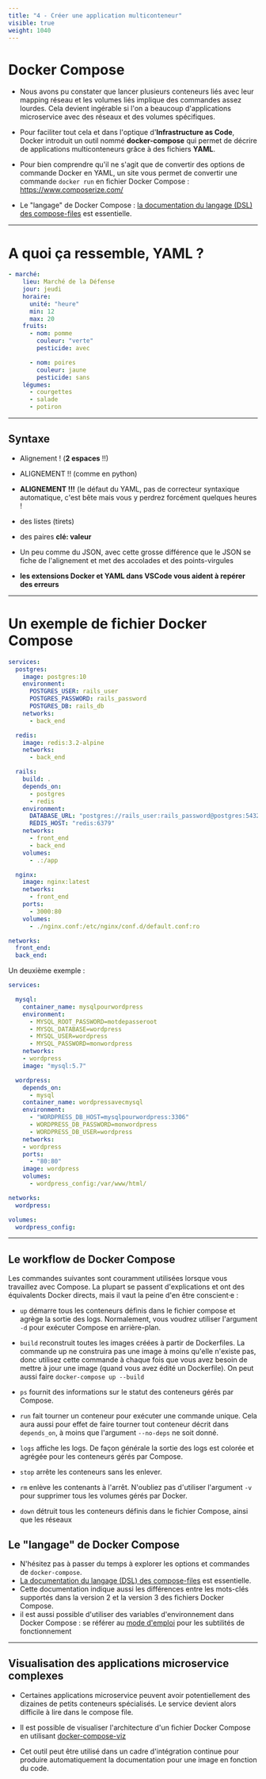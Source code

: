 ```yaml
---
title: "4 - Créer une application multiconteneur"
visible: true
weight: 1040
---
```


# Docker Compose

- Nous avons pu constater que lancer plusieurs conteneurs liés avec leur mapping réseau et les volumes liés implique des commandes assez lourdes. Cela devient ingérable si l'on a beaucoup d'applications microservice avec des réseaux et des volumes spécifiques.

- Pour faciliter tout cela et dans l'optique d'**Infrastructure as Code**, Docker introduit un outil nommé **docker-compose** qui permet de décrire de applications multiconteneurs grâce à des fichiers **YAML**.

- Pour bien comprendre qu'il ne s'agit que de convertir des options de commande Docker en YAML, un site vous permet de convertir une commande `docker run` en fichier Docker Compose : <https://www.composerize.com/>

- Le "langage" de Docker Compose : [la documentation du langage (DSL) des compose-files](https://docs.docker.com/compose/compose-file/compose-file-v3/) est essentielle.
---

# A quoi ça ressemble, YAML ?

```yaml
- marché:
    lieu: Marché de la Défense
    jour: jeudi
    horaire:
      unité: "heure"
      min: 12
      max: 20
    fruits:
      - nom: pomme
        couleur: "verte"
        pesticide: avec

      - nom: poires
        couleur: jaune
        pesticide: sans
    légumes:
      - courgettes
      - salade
      - potiron
```

---

## Syntaxe

- Alignement ! (**2 espaces** !!)
- ALIGNEMENT !! (comme en python)
- **ALIGNEMENT !!!** (le défaut du YAML, pas de correcteur syntaxique automatique, c'est bête mais vous y perdrez forcément quelques heures !

- des listes (tirets)
- des paires **clé: valeur**
- Un peu comme du JSON, avec cette grosse différence que le JSON se fiche de l'alignement et met des accolades et des points-virgules

- **les extensions Docker et YAML dans VSCode vous aident à repérer des erreurs**

---

# Un exemple de fichier Docker Compose

<!-- # Remplacer par de la démo : avec codewave ?
## Ok, lançons Wordpress puis faisons un cluster ELK avec filebeats et les labels pour y envoyer les logs nginx + wordpress. -->

```yml
services:
  postgres:
    image: postgres:10
    environment:
      POSTGRES_USER: rails_user
      POSTGRES_PASSWORD: rails_password
      POSTGRES_DB: rails_db
    networks:
      - back_end

  redis:
    image: redis:3.2-alpine
    networks:
      - back_end

  rails:
    build: .
    depends_on:
      - postgres
      - redis
    environment:
      DATABASE_URL: "postgres://rails_user:rails_password@postgres:5432/rails_db"
      REDIS_HOST: "redis:6379"
    networks:
      - front_end
      - back_end
    volumes:
      - .:/app

  nginx:
    image: nginx:latest
    networks:
      - front_end
    ports:
      - 3000:80
    volumes:
      - ./nginx.conf:/etc/nginx/conf.d/default.conf:ro

networks:
  front_end:
  back_end:
```

Un deuxième exemple :
```yaml
services:

  mysql:
    container_name: mysqlpourwordpress
    environment:
      - MYSQL_ROOT_PASSWORD=motdepasseroot
      - MYSQL_DATABASE=wordpress
      - MYSQL_USER=wordpress
      - MYSQL_PASSWORD=monwordpress
    networks:
    - wordpress
    image: "mysql:5.7"

  wordpress:
    depends_on:
      - mysql
    container_name: wordpressavecmysql
    environment:
      - "WORDPRESS_DB_HOST=mysqlpourwordpress:3306"
      - WORDPRESS_DB_PASSWORD=monwordpress
      - WORDPRESS_DB_USER=wordpress
    networks:
    - wordpress
    ports:
      - "80:80"
    image: wordpress
    volumes:
      - wordpress_config:/var/www/html/

networks:
  wordpress:

volumes:
  wordpress_config:
```

---

## Le workflow de Docker Compose

Les commandes suivantes sont couramment utilisées lorsque vous travaillez avec Compose. La plupart se passent d'explications et ont des équivalents Docker directs, mais il vaut la peine d'en être conscient·e :

- `up` démarre tous les conteneurs définis dans le fichier compose et agrège la sortie des logs. Normalement, vous voudrez utiliser l'argument `-d` pour exécuter Compose en arrière-plan.

- `build` reconstruit toutes les images créées à partir de Dockerfiles. La commande up ne construira pas une image à moins qu'elle n'existe pas, donc utilisez cette commande à chaque fois que vous avez besoin de mettre à jour une image (quand vous avez édité un Dockerfile). On peut aussi faire `docker-compose up --build`

- `ps` fournit des informations sur le statut des conteneurs gérés par Compose.

- `run` fait tourner un conteneur pour exécuter une commande unique. Cela aura aussi pour effet de faire tourner tout conteneur décrit dans `depends_on`, à moins que l'argument `--no-deps` ne soit donné.

- `logs` affiche les logs. De façon générale la sortie des logs est colorée et agrégée pour les conteneurs gérés par Compose.

- `stop` arrête les conteneurs sans les enlever.

- `rm` enlève les contenants à l'arrêt. N'oubliez pas d'utiliser l'argument `-v` pour supprimer tous les volumes gérés par Docker.

- `down` détruit tous les conteneurs définis dans le fichier Compose, ainsi que les réseaux

## Le "langage" de Docker Compose

- N'hésitez pas à passer du temps à explorer les options et commandes de `docker-compose`.
- [La documentation du langage (DSL) des compose-files](https://docs.docker.com/compose/compose-file/compose-file-v3/) est essentielle.
- Cette documentation indique aussi les différences entre les mots-clés supportés dans la version 2 et la version 3 des fichiers Docker Compose.
- il est aussi possible d'utiliser des variables d'environnement dans Docker Compose : se référer au [mode d'emploi](https://docs.docker.com/compose/compose-file/#variable-substitution) pour les subtilités de fonctionnement

---

## Visualisation des applications microservice complexes

- Certaines applications microservice peuvent avoir potentiellement des dizaines de petits conteneurs spécialisés. Le service devient alors difficile à lire dans le compose file.

- Il est possible de visualiser l'architecture d'un fichier Docker Compose en utilisant [docker-compose-viz](https://github.com/pmsipilot/docker-compose-viz)

- Cet outil peut être utilisé dans un cadre d'intégration continue pour produire automatiquement la documentation pour une image en fonction du code.
